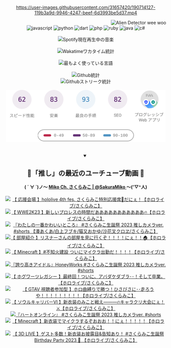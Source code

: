 <!-- START: HERO IMAGE GIF ////////// ////////// ////////// -->
<!-- <img src="@/../assets/img/gaming/ghost-of-tsushima.gif" width="100%"  alt="nellyXinwei's Hero Gif Image"/> -->
<!-- END: HERO IMAGE GIF ////////// ////////// ////////// -->

<div align="center" >  
  
<!-- START:ワンピース 第1015話「ルフィはRED ROCを使う」 -->
<https://user-images.githubusercontent.com/31657420/190714127-119b3a9d-9946-4247-beef-6d3993be5d37.mp4>
<!-- END:ワンピース 第1015話「ルフィはRED ROCを使う」 -->

<!-- START:VISITOR COUNTER -->
<div width="100%" align="right">

<img src="https://komarev.com/ghpvc/?username=nellyXinwei&label=🛸&color=grey&style=for-the-badge&labelcolor=ffffff" alt="Alien Detector wee woo"/>

</div>
<!-- END:VISITOR COUNTER -->

<!-- START: PROGRAMMING LANGUAGES -->
<!-- 色彩 Color Scheme:
#961E3A, #8A0D42, #5A0640, #4F265E, #2B355A, #3E759B, #CC4246,
#BB2649, #AD1052, #700750, #633075, #364270, #4E92C2, #FF5357
Sauce: https://www.webcreatorbox.com/inspiration/pantone-2023
-->

<img src="https://img.shields.io/badge/javascript%20-%23BB2649.svg?&style=for-the-badge&logo=javascript&logoColor=white&labelColor=961E3A" alt="javascript"/>
<img src="https://img.shields.io/badge/python%20-%23AD1052.svg?&style=for-the-badge&logo=python&logoColor=white&labelColor=8A0D42" alt="python" />
<img src="https://img.shields.io/badge/dart%20-%23700750.svg?&style=for-the-badge&logo=dart&logoColor=white&labelColor=5A0640" alt="dart"/>
<img src="https://img.shields.io/badge/php%20-%23633075.svg?&style=for-the-badge&logo=php&logoColor=white&labelColor=4F265E" alt="php"/>
<img src="https://img.shields.io/badge/ruby%20-%23364270.svg?&style=for-the-badge&logo=ruby&logoColor=white&labelColor=2B355A" alt="ruby"/>
<img src="https://img.shields.io/badge/java%20-%234E92C2.svg?&style=for-the-badge&logo=openjdk&logoColor=white&labelColor=3E759B" alt="java"/>
<img src="https://img.shields.io/badge/c%23-%23FF5357.svg?style=for-the-badge&logo=c-sharp&logoColor=white&labelColor=CC4246" alt="c#"/>  
<!-- END: PROGRAMMING LANGUAGES -->

<br>
<br>

<!-- START: MUSIC STATUS -->
  <!-- <a href="https://newojima-gsrs-20220114.vercel.app/api/now-playing?open">
    <img src="https://newojima-gsrs-20220114.vercel.app/api/now-playing" alt="Spotify現在再生中の音楽">
  </a> -->
  <img src="https://newojima-grss-20230114.vercel.app/api/spotify?border_color=transparent" alt="Spotify現在再生中の音楽" width="280px">
<!-- END: MUSIC STATUS -->

<br>
<br>

<!-- START: GITHUB STATUS -->
<!-- 色彩 Color Scheme:  #BB2649, #AD1052, #700750, #633075 -->
<img align="center" src="https://newojima-grs-20230109.vercel.app/api/wakatime?username=newojima&layout=compact&langs_count=10&locale=ja&hide_title=false&title_color=fff&hide_border=true&text_color=fff&bg_color=BB2649,BB2649,633075,633075&hide=other,css,html,bash,xml,git%20config,makefile,properties,yaml,markdown,text,json,jsx" alt="Wakatimeワカタイム統計"/>

<br>
<br>

<!-- 色彩 Color Scheme:  #633075, #364270, #4E92C2 -->
  <img align="center" src="https://newojima-grs-20230109.vercel.app/api/top-langs?username=newojima&layout=compact&text_color=fff&icon_color=fff&hide_border=true&&locale=ja&hide_title=false&title_color=fff&include_all_commits=true&card_width=445&langs_count=11&hide=c%23,powershell,shaderlab,hlsl,makefile,jupyter%20notebook,python,html,css,shell,batchfile,less,liquid,hack,scss&bg_color=4F265E,633075,4E92C2" alt="最もよく使っている言語"/>

<br>
<br>

<!-- 色彩 Color Scheme:  #4E92C2, #FF5357 -->
  <img align="center" src="https://newojima-grs-20230109.vercel.app/api?username=newojima&show_icons=true&&locale=ja&title_color=fff&text_color=fff&icon_color=fff&hide_border=true&hide_title=false&count_private=true&include_all_commits=true&card_width=495&disable_animations=true&bg_color=4E92C2,4E92C2,FF5357" alt="Github統計"/>

<br>

<img align="center" src="https://streak-stats.demolab.com?user=newojima&theme=dark&hide_border=true&locale=ja&ring=BB2649&stroke=222222&background=151515&sideLabels=BB2649&currStreakLabel=ffffff&border=BB2649&fire=FF5357&currStreakNum=ffffff&sideNums=FF5357&dates=ffffff" alt="Githubストリーク統計"/>

<br>
<br>

  <img align="center" width="500px" src="@/../assets/img/page-insights.svg" alt="Githubページの洞察"/>
  
</div>
<!-- END: GITHUB STATUS -->

<br>
<br>

<div align="center">
<details open>
  <summary>

  </summary>

  <h2 align="center">🌸「推し」の最近のユーチューブ動画 🌸</h2>
  <h4>
  ( ´ ∀ `)ノ～ 
  <a href="https://www.youtube.com/@SakuraMiko">Miko Ch. さくらみこ | @SakuraMiko
  </a>
   ～('▽^人)
  </h4>

  <!-- BEGIN YOUTUBE-CARDS -->
<a href="https://www.youtube.com/watch?v=MgP4rNeSq8w"><img src="https://ytcards.demolab.com/?id=MgP4rNeSq8w&title=%E3%80%90+%E5%BF%9C%E6%8F%B4%E4%BC%9A%E5%A0%B4+%E3%80%91hololive+4th+fes.+%E3%81%95%E3%81%8F%E3%82%89%E3%81%BF%E3%81%93%E7%89%B9%E5%88%A5%E5%BF%9C%E6%8F%B4%E5%B8%AD%F0%9F%8C%B8%E3%81%A0%E3%81%AB%E3%81%87%EF%BC%81%E3%80%90%E3%83%9B%E3%83%AD%E3%83%A9%E3%82%A4%E3%83%96%2F%E3%81%95%E3%81%8F%E3%82%89%E3%81%BF%E3%81%93%E3%80%91&lang=ja&timestamp=1679064273&background_color=%230d1117&title_color=%23ffffff&stats_color=%23dedede&width=187&duration=0" alt="【 応援会場 】hololive 4th fes. さくらみこ特別応援席🌸だにぇ！【ホロライブ/さくらみこ】" title="【 応援会場 】hololive 4th fes. さくらみこ特別応援席🌸だにぇ！【ホロライブ/さくらみこ】"></a>
<a href="https://www.youtube.com/watch?v=7fIFY2BWepY"><img src="https://ytcards.demolab.com/?id=7fIFY2BWepY&title=%E3%80%90+WWE2K23+%E3%80%91%E6%96%B0%E3%81%97%E3%81%84%E3%83%97%E3%83%AD%E3%83%AC%E3%82%B9%E3%81%AE%E6%99%82%E9%96%93%E3%81%A0%E3%81%82%E3%81%82%E3%81%82%E3%81%82%E3%81%82%E3%81%82%E3%81%82%E3%81%82%E3%81%82%E3%81%82%E3%81%82%F0%9F%94%A5%E3%80%90%E3%83%9B%E3%83%AD%E3%83%A9%E3%82%A4%E3%83%96%2F%E3%81%95%E3%81%8F%E3%82%89%E3%81%BF%E3%81%93%E3%80%91&lang=ja&timestamp=1678808322&background_color=%230d1117&title_color=%23ffffff&stats_color=%23dedede&width=187&duration=11029" alt="【 WWE2K23 】新しいプロレスの時間だあああああああああああ🔥【ホロライブ/さくらみこ】" title="【 WWE2K23 】新しいプロレスの時間だあああああああああああ🔥【ホロライブ/さくらみこ】"></a>
<a href="https://www.youtube.com/watch?v=gDKAdOcRNSM"><img src="https://ytcards.demolab.com/?id=gDKAdOcRNSM&title=%E3%80%8E%E3%82%8F%E3%81%9F%E3%81%97%E3%81%AE%E4%B8%80%E7%95%AA%E3%81%8B%E3%82%8F%E3%81%84%E3%81%84%E3%81%A8%E3%81%93%E3%82%8D%E3%80%8F+%23%E3%81%95%E3%81%8F%E3%82%89%E3%81%BF%E3%81%93%E7%94%9F%E8%AA%95%E7%A5%AD+2023+%E6%8E%A8%E3%81%97%E3%82%AB%E3%83%A1%E3%83%A9ver.+%23shorts+%E3%80%90%E6%B9%8A%E3%81%82%E3%81%8F%E3%81%82%2F%E7%99%BD%E4%B8%8A%E3%83%95%E3%83%96%E3%82%AD%2F%E7%8C%AB%E5%8F%88%E3%81%8A%E3%81%8B%E3%82%86%2F%E6%B2%99%E8%8A%B1%E5%8F%89%E3%82%AF%E3%83%AD%E3%83%B1%2F%E3%81%95%E3%81%8F%E3%82%89%E3%81%BF%E3%81%93%E3%80%91&lang=ja&timestamp=1678788169&background_color=%230d1117&title_color=%23ffffff&stats_color=%23dedede&width=187&duration=47" alt="『わたしの一番かわいいところ』 #さくらみこ生誕祭 2023 推しカメラver. #shorts 【湊あくあ/白上フブキ/猫又おかゆ/沙花叉クロヱ/さくらみこ】" title="『わたしの一番かわいいところ』 #さくらみこ生誕祭 2023 推しカメラver. #shorts 【湊あくあ/白上フブキ/猫又おかゆ/沙花叉クロヱ/さくらみこ】"></a>
<a href="https://www.youtube.com/watch?v=ziHniXG3kUM"><img src="https://ytcards.demolab.com/?id=ziHniXG3kUM&title=%E3%80%90+%E9%83%A8%E5%B1%8B%E7%B4%B9%E4%BB%8B+%E3%80%91%E3%83%AA%E3%82%B9%E3%83%8A%E3%83%BC%E3%81%95%E3%82%93%E3%81%AE%E9%83%A8%E5%B1%8B%E3%82%92%E8%A6%8B%E3%81%AB%E8%A1%8C%E3%81%8F%E3%81%9E%EF%BC%81%EF%BC%81%EF%BC%81%EF%BC%81%E3%81%AB%E3%81%87%EF%BC%81%EF%BC%81%F0%9F%8F%A0%E3%80%90%E3%83%9B%E3%83%AD%E3%83%A9%E3%82%A4%E3%83%96%2F%E3%81%95%E3%81%8F%E3%82%89%E3%81%BF%E3%81%93%E3%80%91&lang=ja&timestamp=1678712428&background_color=%230d1117&title_color=%23ffffff&stats_color=%23dedede&width=187&duration=6653" alt="【 部屋紹介 】リスナーさんの部屋を見に行くぞ！！！！にぇ！！🏠【ホロライブ/さくらみこ】" title="【 部屋紹介 】リスナーさんの部屋を見に行くぞ！！！！にぇ！！🏠【ホロライブ/さくらみこ】"></a>
<a href="https://www.youtube.com/watch?v=vzWJ4qsQkK0"><img src="https://ytcards.demolab.com/?id=vzWJ4qsQkK0&title=%E3%80%90+Minecraft+%E3%80%91%23%E4%B8%8D%E7%9F%A5%E7%81%AB%E5%BB%BA%E8%A8%AD+%E3%81%A4%E3%81%84%E3%81%AB%E3%83%9E%E3%82%A4%E3%82%AF%E3%83%A9%E5%87%BA%E5%8B%A4%E3%81%A0%EF%BC%81%EF%BC%81%EF%BC%81%EF%BC%81%E3%80%90%E3%83%9B%E3%83%AD%E3%83%A9%E3%82%A4%E3%83%96%2F%E3%81%95%E3%81%8F%E3%82%89%E3%81%BF%E3%81%93%E3%80%91&lang=ja&timestamp=1678542952&background_color=%230d1117&title_color=%23ffffff&stats_color=%23dedede&width=187&duration=9705" alt="【 Minecraft 】#不知火建設 ついにマイクラ出勤だ！！！！【ホロライブ/さくらみこ】" title="【 Minecraft 】#不知火建設 ついにマイクラ出勤だ！！！！【ホロライブ/さくらみこ】"></a>
<a href="https://www.youtube.com/watch?v=fLrwlva0eQI"><img src="https://ytcards.demolab.com/?id=fLrwlva0eQI&title=%E3%80%8E%E8%AA%87%E3%82%8A%E9%AB%98%E3%81%8D%E3%82%A2%E3%82%A4%E3%83%89%E3%83%AB%E3%80%8FHoneyWorks+%23%E3%81%95%E3%81%8F%E3%82%89%E3%81%BF%E3%81%93%E7%94%9F%E8%AA%95%E7%A5%AD+2023+%E6%8E%A8%E3%81%97%E3%82%AB%E3%83%A1%E3%83%A9ver.+%23shorts&lang=ja&timestamp=1678359339&background_color=%230d1117&title_color=%23ffffff&stats_color=%23dedede&width=187&duration=38" alt="『誇り高きアイドル』HoneyWorks #さくらみこ生誕祭 2023 推しカメラver. #shorts" title="『誇り高きアイドル』HoneyWorks #さくらみこ生誕祭 2023 推しカメラver. #shorts"></a>
<a href="https://www.youtube.com/watch?v=JqUCZYYOnAE"><img src="https://ytcards.demolab.com/?id=JqUCZYYOnAE&title=%E3%80%90+%E3%83%9B%E3%82%B0%E3%83%AF%E3%83%BC%E3%83%84%E3%83%AC%E3%82%AC%E3%82%B7%E3%83%BC+%E3%80%91%E6%9C%80%E7%B5%82%E5%9B%9E%EF%BC%81%E3%81%A4%E3%81%84%E3%81%AB%E3%80%81%E3%82%A2%E3%83%90%E3%83%80%E3%82%B1%E3%83%80%E3%83%96%E3%83%A9%EF%BD%A5%EF%BD%A5%EF%BC%81%E3%81%9D%E3%81%97%E3%81%A6%E5%8D%92%E6%A5%AD%E3%80%82%E3%80%90%E3%83%9B%E3%83%AD%E3%83%A9%E3%82%A4%E3%83%96%2F%E3%81%95%E3%81%8F%E3%82%89%E3%81%BF%E3%81%93%E3%80%91&lang=ja&timestamp=1678297097&background_color=%230d1117&title_color=%23ffffff&stats_color=%23dedede&width=187&duration=13779" alt="【 ホグワーツレガシー 】最終回！ついに、アバダケダブラ･･！そして卒業。【ホロライブ/さくらみこ】" title="【 ホグワーツレガシー 】最終回！ついに、アバダケダブラ･･！そして卒業。【ホロライブ/さくらみこ】"></a>
<a href="https://www.youtube.com/watch?v=LGHNWRjwpJE"><img src="https://ytcards.demolab.com/?id=LGHNWRjwpJE&title=%E3%80%90+GTAV+%E8%A6%96%E8%81%B4%E8%80%85%E5%8F%82%E5%8A%A0%E5%9E%8B+%E3%80%91%E3%83%9B%E3%83%AD%E6%9B%B2%E7%B8%9B%E3%82%8A%E3%81%A7%E5%8B%9D%E3%81%A4%EF%BC%81%E3%81%B2%E3%81%95%E3%81%B3%E3%81%95%E3%81%AB%EF%BD%A5%EF%BD%A5%E8%B5%B0%E3%82%8D%E3%81%86%E3%82%84%EF%BC%81%EF%BC%81%EF%BC%81%EF%BC%81%EF%BC%81%EF%BC%81%EF%BC%81%EF%BC%81%EF%BC%81%E3%80%90%E3%83%9B%E3%83%AD%E3%83%A9%E3%82%A4%E3%83%96%2F%E3%81%95%E3%81%8F%E3%82%89%E3%81%BF%E3%81%93%E3%80%91&lang=ja&timestamp=1678283110&background_color=%230d1117&title_color=%23ffffff&stats_color=%23dedede&width=187&duration=5229" alt="【 GTAV 視聴者参加型 】ホロ曲縛りで勝つ！ひさびさに･･走ろうや！！！！！！！！！【ホロライブ/さくらみこ】" title="【 GTAV 視聴者参加型 】ホロ曲縛りで勝つ！ひさびさに･･走ろうや！！！！！！！！！【ホロライブ/さくらみこ】"></a>
<a href="https://www.youtube.com/watch?v=8sRnPOtzGSg"><img src="https://ytcards.demolab.com/?id=8sRnPOtzGSg&title=%E3%80%90+%E3%82%BD%E3%82%A6%E3%83%AB%E3%82%AD%E3%83%A3%E3%83%AA%E3%83%90%E3%83%BC%E2%85%A5++%E3%80%91%E6%96%B0%E8%A1%A3%E8%A3%85%E3%81%AE%E3%81%BF%E3%81%93%E3%81%A8%E6%88%A6%E3%81%88%E2%80%95%E2%80%95%E2%80%95%F0%9F%94%A5%E3%82%AD%E3%83%A3%E3%83%A9%E3%82%AF%E3%83%AA%E5%A4%A7%E4%BC%9A%E3%81%AB%E3%81%87%EF%BC%81%E2%9A%94%E3%80%90%E3%83%9B%E3%83%AD%E3%83%A9%E3%82%A4%E3%83%96%2F%E3%81%95%E3%81%8F%E3%82%89%E3%81%BF%E3%81%93%E3%80%91&lang=ja&timestamp=1678200097&background_color=%230d1117&title_color=%23ffffff&stats_color=%23dedede&width=187&duration=8957" alt="【 ソウルキャリバーⅥ  】新衣装のみこと戦え―――🔥キャラクリ大会にぇ！⚔【ホロライブ/さくらみこ】" title="【 ソウルキャリバーⅥ  】新衣装のみこと戦え―――🔥キャラクリ大会にぇ！⚔【ホロライブ/さくらみこ】"></a>
<a href="https://www.youtube.com/watch?v=kepxoM7zp5I"><img src="https://ytcards.demolab.com/?id=kepxoM7zp5I&title=%E3%80%8E%E3%83%8F%E3%83%BC%E3%83%88%E3%82%AA%E3%83%B3%E3%83%A9%E3%82%A4%E3%83%B3%E3%80%8F+%23%E3%81%95%E3%81%8F%E3%82%89%E3%81%BF%E3%81%93%E7%94%9F%E8%AA%95%E7%A5%AD+2023+%E6%8E%A8%E3%81%97%E3%82%AB%E3%83%A1%E3%83%A9ver.+%23shorts&lang=ja&timestamp=1678180302&background_color=%230d1117&title_color=%23ffffff&stats_color=%23dedede&width=187&duration=47" alt="『ハートオンライン』 #さくらみこ生誕祭 2023 推しカメラver. #shorts" title="『ハートオンライン』 #さくらみこ生誕祭 2023 推しカメラver. #shorts"></a>
<a href="https://www.youtube.com/watch?v=lqYyXp6x7KM"><img src="https://ytcards.demolab.com/?id=lqYyXp6x7KM&title=%E3%80%90+Minecraft+%E3%80%91%E6%96%B0%E8%A1%A3%E8%A3%85%E3%81%A7%E3%83%9E%E3%82%A4%E3%82%AF%E3%83%A9%E3%81%99%E3%82%8B%E3%81%9E%E3%81%8A%E3%81%8A%E3%81%8A%EF%BC%81%EF%BC%81%E3%81%AB%E3%81%87%EF%BC%81%EF%BC%81%EF%BC%81%EF%BC%81%EF%BC%81%E3%80%90%E3%83%9B%E3%83%AD%E3%83%A9%E3%82%A4%E3%83%96%2F%E3%81%95%E3%81%8F%E3%82%89%E3%81%BF%E3%81%93%E3%80%91&lang=ja&timestamp=1678123637&background_color=%230d1117&title_color=%23ffffff&stats_color=%23dedede&width=187&duration=17558" alt="【 Minecraft 】新衣装でマイクラするぞおおお！！にぇ！！！！！【ホロライブ/さくらみこ】" title="【 Minecraft 】新衣装でマイクラするぞおおお！！にぇ！！！！！【ホロライブ/さくらみこ】"></a>
<a href="https://www.youtube.com/watch?v=FQHJL5ueV64"><img src="https://ytcards.demolab.com/?id=FQHJL5ueV64&title=%E3%80%90+3D+LIVE+%E3%80%91%E3%82%B2%E3%82%B9%E3%83%88%E5%A4%9A%E6%95%B0%EF%BC%81%E6%96%B0%E8%A1%A3%E8%A3%85%E3%81%8A%E6%8A%AB%E9%9C%B2%E7%9B%AE%26%E5%91%8A%E7%9F%A5%E3%81%82%E3%82%8A%EF%BC%81+%23%E3%81%95%E3%81%8F%E3%82%89%E3%81%BF%E3%81%93%E7%94%9F%E8%AA%95%E7%A5%AD+Birthday+Party+2023+%F0%9F%8E%82+%E3%80%90%E3%83%9B%E3%83%AD%E3%83%A9%E3%82%A4%E3%83%96%2F%E3%81%95%E3%81%8F%E3%82%89%E3%81%BF%E3%81%93%E3%80%91&lang=ja&timestamp=1678021991&background_color=%230d1117&title_color=%23ffffff&stats_color=%23dedede&width=187&duration=3777" alt="【 3D LIVE 】ゲスト多数！新衣装お披露目&告知あり！ #さくらみこ生誕祭 Birthday Party 2023 🎂 【ホロライブ/さくらみこ】" title="【 3D LIVE 】ゲスト多数！新衣装お披露目&告知あり！ #さくらみこ生誕祭 Birthday Party 2023 🎂 【ホロライブ/さくらみこ】"></a>
<!-- END YOUTUBE-CARDS -->

</div>
  
</details>
